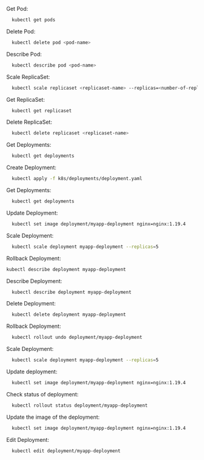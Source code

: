 Get Pod:
```bash
  kubectl get pods
```
Delete Pod:
```bash
  kubectl delete pod <pod-name>
```
Describe Pod:
```bash
  kubectl describe pod <pod-name>
```

Scale ReplicaSet:
```bash
  kubectl scale replicaset <replicaset-name> --replicas=<number-of-replicas>
```
Get ReplicaSet:
```bash
  kubectl get replicaset
```
Delete ReplicaSet:
```bash
  kubectl delete replicaset <replicaset-name>
```
Get Deployments:
```bash
  kubectl get deployments
```
Create Deployment:
```bash
  kubectl apply -f k8s/deployments/deployment.yaml
```
Get Deployments:
```bash
  kubectl get deployments
```
Update Deployment:
```bash
  kubectl set image deployment/myapp-deployment nginx=nginx:1.19.4
```
Scale Deployment:
```bash
  kubectl scale deployment myapp-deployment --replicas=5
```
Rollback Deployment:
```bash
kubectl describe deployment myapp-deployment
```
Describe Deployment:
```bash
  kubectl describe deployment myapp-deployment
```

Delete Deployment:
```bash
  kubectl delete deployment myapp-deployment
```
Rollback Deployment:
```bash
  kubectl rollout undo deployment/myapp-deployment
```
Scale Deployment:
```bash
  kubectl scale deployment myapp-deployment --replicas=5
```
Update deployment:
```bash
  kubectl set image deployment/myapp-deployment nginx=nginx:1.19.4
```

Check status of deployment:
```bash
  kubectl rollout status deployment/myapp-deployment
```

Update the image of the deployment:
```bash
  kubectl set image deployment/myapp-deployment nginx=nginx:1.19.4
```
Edit Deployment:
```bash
  kubectl edit deployment/myapp-deployment
```